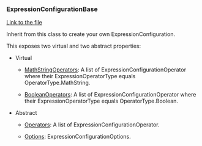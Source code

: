 ### ExpressionConfigurationBase

[Link to the file](https://github.com/jmoceri34/expression-evaluator/blob/master/src/ExpressionEvaluatorForDotNet/ExpressionConfigurations/ExpressionConfigurationBase.cs)

Inherit from this class to create your own ExpressionConfiguration.

This exposes two virtual and two abstract properties:

- Virtual
  - [MathStringOperators](https://github.com/jmoceri34/expression-evaluator/blob/2590c5a42411bf703fc8d36c10e991a4febba131/src/ExpressionEvaluatorForDotNet/ExpressionConfigurations/ExpressionConfigurationBase.cs#L9): A list of ExpressionConfigurationOperator where their ExpressionOperatorType equals OperatorType.MathString.

  - [BooleanOperators](https://github.com/jmoceri34/expression-evaluator/blob/2590c5a42411bf703fc8d36c10e991a4febba131/src/ExpressionEvaluatorForDotNet/ExpressionConfigurations/ExpressionConfigurationBase.cs#L17): A list of ExpressionConfigurationOperator where their ExpressionOperatorType equals OperatorType.Boolean.

- Abstract
  - [Operators](https://github.com/jmoceri34/expression-evaluator/blob/2590c5a42411bf703fc8d36c10e991a4febba131/src/ExpressionEvaluatorForDotNet/ExpressionConfigurations/ExpressionConfigurationBase.cs#L25): A list of ExpressionConfigurationOperator.

  - [Options](https://github.com/jmoceri34/expression-evaluator/blob/2590c5a42411bf703fc8d36c10e991a4febba131/src/ExpressionEvaluatorForDotNet/ExpressionConfigurations/ExpressionConfigurationBase.cs#L27): ExpressionConfigurationOptions.
